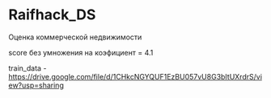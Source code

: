 # Raifhack_DS
Оценка коммерческой недвижимости

score без умножения на коэфициент = 4.1

train_data - https://drive.google.com/file/d/1CHkcNGYQUF1EzBU057vU8G3bItUXrdrS/view?usp=sharing
